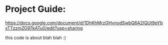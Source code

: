 # Project Guide:
https://docs.google.com/document/d/1DhKhMrzGHvnodSwbQ6A2IQUt9pYbxTTzzmZG97kATu0/edit?usp=sharing

this code is about blah blah :) 
